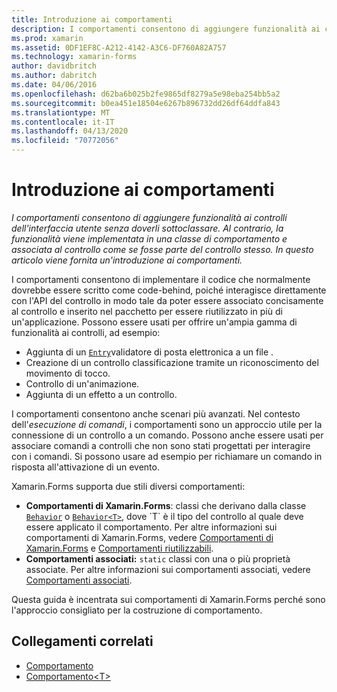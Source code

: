 ```yaml
---
title: Introduzione ai comportamenti
description: I comportamenti consentono di aggiungere funzionalità ai controlli dell'interfaccia utente senza sottoclassarli. La funzionalità viene invece implementata in una classe di comportamento e associata al controllo come se fosse parte del controllo stesso. Questo articolo offre un'introduzione ai comportamenti.
ms.prod: xamarin
ms.assetid: 0DF1EF8C-A212-4142-A3C6-DF760A82A757
ms.technology: xamarin-forms
author: davidbritch
ms.author: dabritch
ms.date: 04/06/2016
ms.openlocfilehash: d62ba6b025b2fe9865df8279a5e98eba254bb5a2
ms.sourcegitcommit: b0ea451e18504e6267b896732dd26df64ddfa843
ms.translationtype: MT
ms.contentlocale: it-IT
ms.lasthandoff: 04/13/2020
ms.locfileid: "70772056"
---
```

# <a name="introduction-to-behaviors"></a>Introduzione ai comportamenti

_I comportamenti consentono di aggiungere funzionalità ai controlli dell'interfaccia utente senza doverli sottoclassare. Al contrario, la funzionalità viene implementata in una classe di comportamento e associata al controllo come se fosse parte del controllo stesso. In questo articolo viene fornita un'introduzione ai comportamenti._

I comportamenti consentono di implementare il codice che normalmente dovrebbe essere scritto come code-behind, poiché interagisce direttamente con l'API del controllo in modo tale da poter essere associato concisamente al controllo e inserito nel pacchetto per essere riutilizzato in più di un'applicazione. Possono essere usati per offrire un'ampia gamma di funzionalità ai controlli, ad esempio:

- Aggiunta di un [`Entry`](xref:Xamarin.Forms.Entry)validatore di posta elettronica a un file .
- Creazione di un controllo classificazione tramite un riconoscimento del movimento di tocco.
- Controllo di un'animazione.
- Aggiunta di un effetto a un controllo.

I comportamenti consentono anche scenari più avanzati. Nel contesto dell'*esecuzione di comandi*, i comportamenti sono un approccio utile per la connessione di un controllo a un comando. Possono anche essere usati per associare comandi a controlli che non sono stati progettati per interagire con i comandi. Si possono usare ad esempio per richiamare un comando in risposta all'attivazione di un evento.

Xamarin.Forms supporta due stili diversi comportamenti:

- **Comportamenti di Xamarin.Forms**: classi che derivano dalla classe [`Behavior`](xref:Xamarin.Forms.Behavior) o [`Behavior<T>`](xref:Xamarin.Forms.Behavior`1), dove `T` è il tipo del controllo al quale deve essere applicato il comportamento. Per altre informazioni sui comportamenti di Xamarin.Forms, vedere [Comportamenti di Xamarin.Forms](~/xamarin-forms/app-fundamentals/behaviors/creating.md) e [Comportamenti riutilizzabili](~/xamarin-forms/app-fundamentals/behaviors/reusable/index.md).
- **Comportamenti associati:** `static` classi con una o più proprietà associate. Per altre informazioni sui comportamenti associati, vedere [Comportamenti associati](~/xamarin-forms/app-fundamentals/behaviors/attached.md).

Questa guida è incentrata sui comportamenti di Xamarin.Forms perché sono l'approccio consigliato per la costruzione di comportamento.

## <a name="related-links"></a>Collegamenti correlati

- [Comportamento](xref:Xamarin.Forms.Behavior)
- [Comportamento&lt;T&gt;](xref:Xamarin.Forms.Behavior`1)
